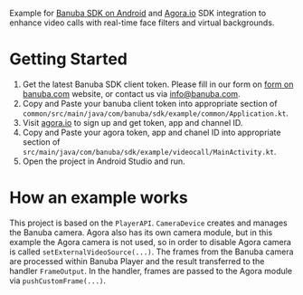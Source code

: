 Example for 
[Banuba SDK on Android](https://docs.banuba.com/face-ar-sdk-v1/android/android_overview) 
and [Agora.io](https://www.agora.io/en/) SDK integration to enhance video calls 
with real-time face filters and virtual backgrounds.  
  
# Getting Started

1. Get the latest Banuba SDK client token. Please fill in our form on 
[form on banuba.com](https://www.banuba.com/face-filters-sdk) website, or 
contact us via [info@banuba.com](mailto:info@banuba.com).
2. Copy and Paste your banuba client token into appropriate section of 
`common/src/main/java/com/banuba/sdk/example/common/Application.kt`.
3. Visit [agora.io](https://www.agora.io/) to sign up and get token, app and 
channel ID.
4. Copy and Paste your agora token, app and chanel ID into appropriate section 
of `src/main/java/com/banuba/sdk/example/videocall/MainActivity.kt`.
5. Open the project in Android Studio and run.

# How an example works

This project is based on the `PlayerAPI`. `CameraDevice` creates and manages the 
Banuba camera. Agora also has its own camera module, but in this example the 
Agora camera is not used, so in order to disable Agora camera is called 
`setExternalVideoSource(...)`.  The frames from the Banuba camera are processed 
within Banuba Player and the result transferred to the handler `FrameOutput`. In 
the handler, frames are passed to the Agora module via `pushCustomFrame(...)`.